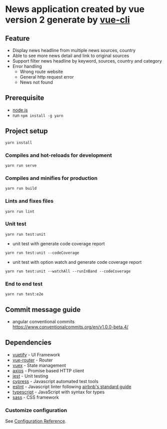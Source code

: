 # News application created by vue version 2 generate by [vue-cli](https://cli.vuejs.org/)

## Feature
- Display news headline from multiple news sources, country
- Able to see more news detail and link to original sources
- Support filter news headline by keyword, sources, country and category
- Error handling
  - Wrong route website
  - General http request error
  - News not found

## Prerequisite
- [node.js](https://nodejs.org/en/)
- run `npm install -g yarn` 

## Project setup
```
yarn install
```

### Compiles and hot-reloads for development
```
yarn run serve
```

### Compiles and minifies for production
```
yarn run build
```

### Lints and fixes files
```
yarn run lint
```

### Unit test
```
yarn run test:unit
```
- unit test with generate code coverage report
```
yarn run test:unit --codeCoverage 
```
- unit test with option watch and generate code coverage report
```
yarn run test:unit --watchAll --runInBand --codeCoverage 
```

### End to end test
```
yarn run test:e2e
```

## Commit message guide
- angular conventional commits https://www.conventionalcommits.org/en/v1.0.0-beta.4/

## Dependencies
- [vuetify](https://vuetifyjs.com/en/) - UI Framework
- [vue-router](https://router.vuejs.org/) - Router
- [vuex](https://vuex.vuejs.org/) - State management
- [axios](https://github.com/axios/axios) - Promise based HTTP client  
- [jest](https://jestjs.io/) - Unit testing
- [cypress](https://docs.cypress.io/) - Javascript automated test tools
- [eslint](https://eslint.org/) - Javascript linter following [airbnb's standard guide](https://github.com/airbnb/javascript)
- [typescript](https://www.typescriptlang.org/) - JavaScript with syntax for types
- [sass](https://sass-lang.com/) - CSS framework

### Customize configuration
See [Configuration Reference](https://cli.vuejs.org/config/).
